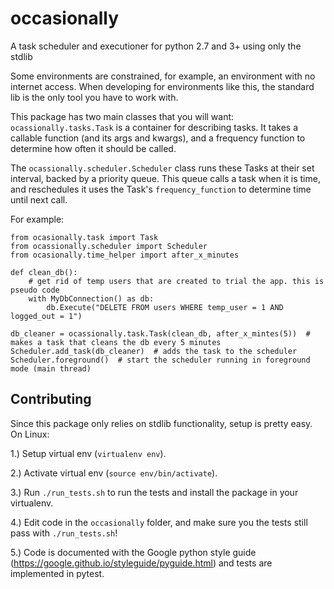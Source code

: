 # occasionally
A task scheduler and executioner for python 2.7 and 3+ using only the stdlib

Some environments are constrained, for example, an environment with no internet access. When developing for environments like this, the standard lib is the only tool you have to work with.

This package has two main classes that you will want: `ocassionally.tasks.Task` is a container for describing tasks. It takes a callable function (and its args and kwargs), and a frequency function to determine how often it should be called.

The `ocassionally.scheduler.Scheduler` class runs these Tasks at their set interval, backed by a priority queue. This queue calls a task when it is time, and reschedules it uses the Task's `frequency_function` to determine time until next call.

For example:

```
from ocasionally.task import Task
from ocassionally.scheduler import Scheduler
from ocasionally.time_helper import after_x_minutes

def clean_db():
    # get rid of temp users that are created to trial the app. this is pseudo code
    with MyDbConnection() as db:
        db.Execute("DELETE FROM users WHERE temp_user = 1 AND logged_out = 1")

db_cleaner = ocassionally.task.Task(clean_db, after_x_mintes(5))  # makes a task that cleans the db every 5 minutes
Scheduler.add_task(db_cleaner)  # adds the task to the scheduler
Scheduler.foreground()  # start the scheduler running in foreground mode (main thread)
```

## Contributing
Since this package only relies on stdlib functionality, setup is pretty easy. On Linux:

1.) Setup virtual env (`virtualenv env`).

2.) Activate virtual env (`source env/bin/activate`).

3.) Run `./run_tests.sh` to run the tests and install the package in your virtualenv.

4.) Edit code in the `occasionally` folder, and make sure you the tests still pass with `./run_tests.sh`!

5.) Code is documented with the Google python style guide (https://google.github.io/styleguide/pyguide.html) and tests are implemented in pytest.
